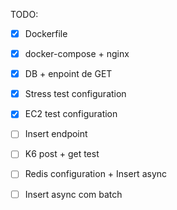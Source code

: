 TODO:

- [x] Dockerfile

- [x] docker-compose + nginx

- [x] DB + enpoint de GET

- [x] Stress test configuration

- [x] EC2 test configuration

- [ ] Insert endpoint

- [ ] K6 post + get test

- [ ] Redis configuration + Insert async

- [ ] Insert async com batch
